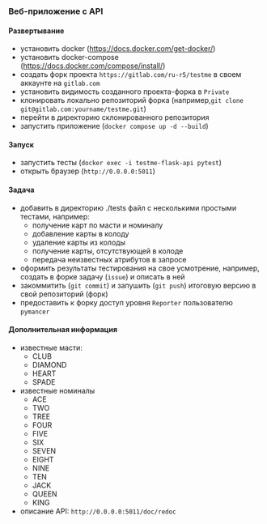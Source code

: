 ### Веб-приложение с API
#### Развертывание
- установить docker (https://docs.docker.com/get-docker/)
- установить docker-compose (https://docs.docker.com/compose/install/)
- создать форк проекта `https://gitlab.com/ru-r5/testme` в своем аккаунте на `gitlab.com`
- установить видимость созданного проекта-форка в `Private`
- клонировать локально репозиторий форка (например,`git clone git@gitlab.com:yourname/testme.git`)
- перейти в директорию склонированного репозитория
- запустить приложение (`docker compose up -d --build`)

#### Запуск
- запустить тесты (`docker exec -i testme-flask-api pytest`)
- открыть браузер (`http://0.0.0.0:5011`)

#### Задача
- добавить в директорию ./tests файл с несколькими простыми тестами, например:
  - получение карт по масти и номиналу
  - добавление карты в колоду
  - удаление карты из колоды
  - получение карты, отсутствующей в колоде
  - передача неизвестных атрибутов в запросе
- оформить результаты тестирования на свое усмотрение, например, создать в форке задачу (`issue`) и описать в ней
- закоммитить (`git commit`) и запушить (`git push`) итоговую версию в свой репозиторий (форк)
- предоставить к форку доступ уровня `Reporter` пользователю `pymancer`

#### Дополнительная информация
  - известные масти:
    - CLUB
    - DIAMOND
    - HEART
    - SPADE
  - известные номиналы
    - ACE
    - TWO
    - TREE
    - FOUR
    - FIVE
    - SIX
    - SEVEN
    - EIGHT
    - NINE
    - TEN
    - JACK
    - QUEEN
    - KING
  - описание API: `http://0.0.0.0:5011/doc/redoc`